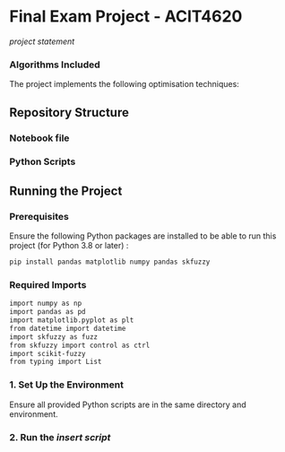 # Final Exam Project - ACIT4620

_project statement_



### Algorithms Included
The project implements the following optimisation techniques:



## Repository Structure

### Notebook file

### Python Scripts

## Running the Project

### Prerequisites
Ensure the following Python packages are installed to be able to run this project (for Python 3.8 or later) :

```bash
pip install pandas matplotlib numpy pandas skfuzzy
```

### Required Imports
```bash
import numpy as np
import pandas as pd
import matplotlib.pyplot as plt
from datetime import datetime
import skfuzzy as fuzz
from skfuzzy import control as ctrl
import scikit-fuzzy
from typing import List
```

### 1. Set Up the Environment
Ensure all provided Python scripts are in the same directory and environment.

### 2. Run the _insert script_


